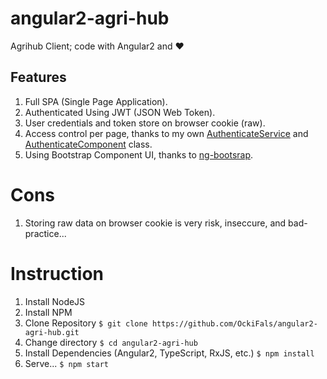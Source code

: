 # angular2-agri-hub
Agrihub Client; code with Angular2 and ❤

## Features
1. Full SPA (Single Page Application).
2. Authenticated Using JWT (JSON Web Token).
3. User credentials and token store on browser cookie (raw).
4. Access control per page, thanks to my own [AuthenticateService](https://github.com/OckiFals/angular2-agri-hub/blob/dev/dev/core/authenticate/authenticate.service.ts) and [AuthenticateComponent](https://github.com/OckiFals/angular2-agri-hub/blob/dev/dev/core/authenticate/authenticate.component.ts) class.
5. Using Bootstrap Component UI, thanks to [ng-bootsrap](https://ng-bootstrap.github.io/#/home).

# Cons
1. Storing raw data on browser cookie is very risk, inseccure, and bad-practice...

# Instruction
1. Install NodeJS
2. Install NPM
3. Clone Repository
`$ git clone https://github.com/OckiFals/angular2-agri-hub.git`
4. Change directory
`$ cd angular2-agri-hub`
5. Install Dependencies (Angular2, TypeScript, RxJS, etc.)
`$ npm install`
6. Serve...
`$ npm start`
